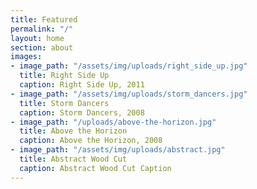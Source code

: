 ```yaml
---
title: Featured
permalink: "/"
layout: home
section: about
images:
- image_path: "/assets/img/uploads/right_side_up.jpg"
  title: Right Side Up
  caption: Right Side Up, 2011
- image_path: "/assets/img/uploads/storm_dancers.jpg"
  title: Storm Dancers
  caption: Storm Dancers, 2008
- image_path: "/uploads/above-the-horizon.jpg"
  title: Above the Horizon
  caption: Above the Horizon, 2008
- image_path: "/assets/img/uploads/abstract.jpg"
  title: Abstract Wood Cut
  caption: Abstract Wood Cut Caption
---
```

